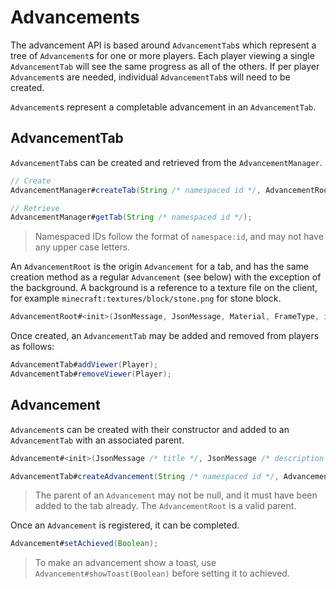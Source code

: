 # Advancements

The advancement API is based around `AdvancementTab`s which represent a tree of `Advancement`s for one or more players. Each player viewing a single `AdvancementTab` will see the same progress as all of the others. If per player `Advancement`s are needed, individual `AdvancementTab`s will need to be created.

`Advancement`s represent a completable advancement in an `AdvancementTab`.

## AdvancementTab

`AdvancementTab`s can be created and retrieved from the `AdvancementManager`.

```java
// Create
AdvancementManager#createTab(String /* namespaced id */, AdvancementRoot);

// Retrieve
AdvancementManager#getTab(String /* namespaced id */);
```

> Namespaced IDs follow the format of `namespace:id`, and may not have any upper case letters.

An `AdvancementRoot` is the origin `Advancement` for a tab, and has the same creation method as a regular `Advancement` (see below) with the exception of the background. A background is a reference to a texture file on the client, for example `minecraft:textures/block/stone.png` for stone block.

```java
AdvancementRoot#<init>(JsonMessage, JsonMessage, Material, FrameType, int, int, String /* background */);
```

Once created, an `AdvancementTab` may be added and removed from players as follows:

```java
AdvancementTab#addViewer(Player);
AdvancementTab#removeViewer(Player);
```

## Advancement

`Advancement`s can be created with their constructor and added to an `AdvancementTab` with an associated parent.

```java
Advancement#<init>(JsonMessage /* title */, JsonMessage /* description */, Material, FrameType, int /* x */, int /* y */);

AdvancementTab#createAdvancement(String /* namespaced id */, Advancement /* to add */, Advancement /* parent */);
```

> The parent of an `Advancement` may not be null, and it must have been added to the tab already. The `AdvancementRoot` is a valid parent.

Once an `Advancement` is registered, it can be completed.

```java
Advancement#setAchieved(Boolean);
```

> To make an advancement show a toast, use `Advancement#showToast(Boolean)` before setting it to achieved.
